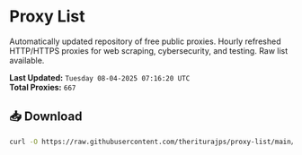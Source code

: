 # Proxy List

Automatically updated repository of free public proxies. Hourly refreshed HTTP/HTTPS proxies for web scraping, cybersecurity, and testing. Raw list available.

**Last Updated:** `Tuesday 08-04-2025 07:16:20 UTC`  
**Total Proxies:** `667`

## 📥 Download
```bash
curl -O https://raw.githubusercontent.com/theriturajps/proxy-list/main/proxies.txt

